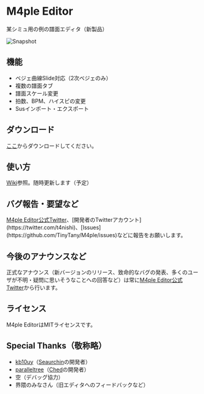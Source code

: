 # M4ple Editor

某シミュ用の例の譜面エディタ（新製品）

![Snapshot](https://github.com/TinyTany/M4ple/wiki/img/snapshot_03.png)

## 機能

* ベジェ曲線Slide対応（2次ベジェのみ）
* 複数の譜面タブ
* 譜面スケール変更
* 拍数、BPM、ハイスピの変更
* Susインポート・エクスポート

## ダウンロード

[ここ](https://github.com/TinyTany/M4ple/releases)からダウンロードしてください。

## 使い方

[Wiki](https://github.com/TinyTany/M4ple/wiki)参照。随時更新します（予定）

## バグ報告・要望など

[M4ple Editor公式Twitter](https://twitter.com/m4ed_)、[開発者のTwitterアカウント](https://twitter.com/t4nishi)、[Issues](https://github.com/TinyTany/M4ple/issues)などに報告をお願いします。  

## 今後のアナウンスなど

正式なアナウンス（新バージョンのリリース、致命的なバグの発表、多くのユーザが不明・疑問に思いそうなことへの回答など）は常に[M4ple Editor公式Twitter](https://twitter.com/m4ed_)から行います。

## ライセンス

M4ple EditorはMITライセンスです。

## Special Thanks（敬称略）

* [kb10uy](https://twitter.com/kb10uy)（[Seaurchin](https://github.com/kb10uy/Seaurchin)の開発者）
* [paralleltree](https://twitter.com/paralleltree)（[Ched](https://github.com/paralleltree/Ched)の開発者）
* 空（デバッグ協力）
* 界隈のみなさん（旧エディタへのフィードバックなど）
